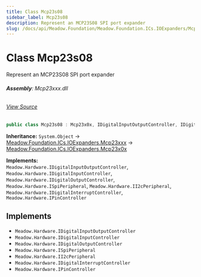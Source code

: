 ```yaml
---
title: Class Mcp23s08
sidebar_label: Mcp23s08
description: Represent an MCP23S08 SPI port expander
slug: /docs/api/Meadow.Foundation/Meadow.Foundation.ICs.IOExpanders/Mcp23s08
---
```

# Class Mcp23s08
Represent an MCP23S08 SPI port expander

###### **Assembly**: Mcp23xxx.dll
###### [View Source](https://github.com/WildernessLabs/Meadow.Foundation.git/blob/develop/Source/Meadow.Foundation.Peripherals/ICs.IOExpanders.Mcp23xxx/Driver/Drivers/Mcp23s08.cs#L8)
```csharp title="Declaration"
public class Mcp23s08 : Mcp23x0x, IDigitalInputOutputController, IDigitalInputController, IDigitalOutputController, ISpiPeripheral, II2cPeripheral, IDigitalInterruptController, IPinController
```
**Inheritance:** `System.Object` -> [Meadow.Foundation.ICs.IOExpanders.Mcp23xxx](../Meadow.Foundation.ICs.IOExpanders/Mcp23xxx) -> [Meadow.Foundation.ICs.IOExpanders.Mcp23x0x](../Meadow.Foundation.ICs.IOExpanders/Mcp23x0x)

**Implements:**  
`Meadow.Hardware.IDigitalInputOutputController`, `Meadow.Hardware.IDigitalInputController`, `Meadow.Hardware.IDigitalOutputController`, `Meadow.Hardware.ISpiPeripheral`, `Meadow.Hardware.II2cPeripheral`, `Meadow.Hardware.IDigitalInterruptController`, `Meadow.Hardware.IPinController`


## Implements

* `Meadow.Hardware.IDigitalInputOutputController`
* `Meadow.Hardware.IDigitalInputController`
* `Meadow.Hardware.IDigitalOutputController`
* `Meadow.Hardware.ISpiPeripheral`
* `Meadow.Hardware.II2cPeripheral`
* `Meadow.Hardware.IDigitalInterruptController`
* `Meadow.Hardware.IPinController`
